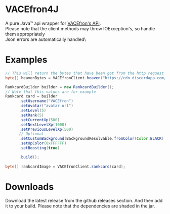 # VACEfron4J
A pure Java™️ api wrapper for [VACEfron's API](https://vacefron.nl/api).\
Please note that the client methods may throw IOException's, so handle them appropriately\
Json errors are automatically handled\

# Examples
```java
// This will return the bytes that have been got from the http request
byte[] heavenBytes = VACEfronClient.heaven("https://cdn.discordapp.com/avatars/326260487220363275/fa5a18f0fe7c1b4692fc2275fd8493a9.png?size=4096");
```

```java
RankcardBuilder builder = new RankcardBuilder();
// Note that this values are for example
Rankcard card = builder
      .setUsername("VACEfron")
      .setAvatar("avatar url")
      .setLevel(5)
      .setRank(5)
      .setCurrentXp(500)
      .setNextLevelXp(1000)
      .setPreviousLevelXp(500)
      // Optional
      .setCustomBackground(BackgroundResolvable.fromColor(Color.BLACK))
      .setXpColor(0xFFFFFF)
      .setBoosting(true)

      .build();
                
byte[] rankcardImage = VACEfronClient.rankcard(card);
```

# Downloads
Download the latest release from the github releases section. And then add it to your build. Please note that the dependencies are shaded in the jar.

